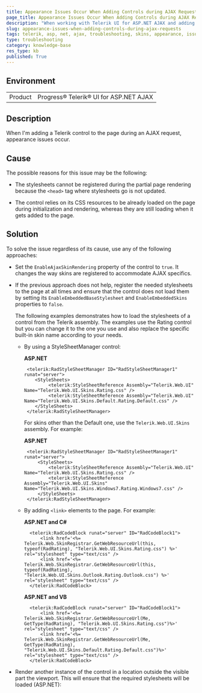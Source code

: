 ```yaml
---
title: Appearance Issues Occur When Adding Controls during AJAX Requests
page_title: Appearance Issues Occur When Adding Controls during AJAX Requests
description: "When working with Telerik UI for ASP.NET AJAX and adding a Telerik control to the page during an AJAX request, appearance issues occur."
slug: appearance-issues-when-adding-controls-during-ajax-requests
tags: telerik, asp, net, ajax, troubleshooting, skins, appearance, issues, when, adding, control, during, ajax, request
type: troubleshooting
category: knowledge-base
res_type: kb
published: True
---
```


## Environment

<table>
	<tbody>
		<tr>
			<td>Product</td>
			<td>Progress® Telerik® UI for ASP.NET AJAX</td>
		</tr>
	</tbody>
</table>

## Description

When I'm adding a Telerik control to the page during an AJAX request, appearance issues occur.

## Cause

The possible reasons for this issue may be the following:

* The stylesheets cannot be registered during the partial page rendering because the `<head>` tag where stylesheets go is not updated.

* The control relies on its CSS resources to be already loaded on the page during initialization and rendering, whereas they are still loading when it gets added to the page.

## Solution

To solve the issue regardless of its cause, use any of the following approaches:

* Set the `EnableAjaxSkinRendering` property of the control to `true`. It changes the way skins are registered to accommodate AJAX specifics.

* If the previous approach does not help, register the needed stylesheets to the page at all times and ensure that the control does not load them by setting its `EnableEmbeddedBaseStylesheet` and `EnableEmbeddedSkins` properties to `false`.

	The following examples demonstrates how to load the stylesheets of a control from the Telerik assembly. The examples use the Rating control but you can change it to the one you use and also replace the specific built-in skin name according to your needs.

	 * By using a StyleSheetManager control:

		**ASP.NET**

			<telerik:RadStyleSheetManager ID="RadStyleSheetManager1" runat="server">
			   <StyleSheets>
			        <telerik:StyleSheetReference Assembly="Telerik.Web.UI" Name="Telerik.Web.UI.Skins.Rating.css" />
			        <telerik:StyleSheetReference Assembly="Telerik.Web.UI" Name="Telerik.Web.UI.Skins.Default.Rating.Default.css" />
			   </StyleSheets>
			</telerik:RadStyleSheetManager>

		For skins other than the Default one, use the `Telerik.Web.UI.Skins` assembly. For example:

		**ASP.NET**

			<telerik:RadStyleSheetManager ID="RadStyleSheetManager1" runat="server">
				<StyleSheets>
					<telerik:StyleSheetReference Assembly="Telerik.Web.UI" Name="Telerik.Web.UI.Skins.Rating.css" />
					<telerik:StyleSheetReference Assembly="Telerik.Web.UI.Skins" Name="Telerik.Web.UI.Skins.Windows7.Rating.Windows7.css" />
				</StyleSheets>
			</telerik:RadStyleSheetManager>

	* By adding `<link>` elements to the page. For example:

		**ASP.NET and C#**

			<telerik:RadCodeBlock runat="server" ID="RadCodeBlock1">
				<link href='<%= Telerik.Web.SkinRegistrar.GetWebResourceUrl(this, typeof(RadRating), "Telerik.Web.UI.Skins.Rating.css") %>' rel="stylesheet" type="text/css" />
				<link href='<%= Telerik.Web.SkinRegistrar.GetWebResourceUrl(this, typeof(RadRating), "Telerik.Web.UI.Skins.Outlook.Rating.Outlook.css") %>' rel="stylesheet" type="text/css" />
			</telerik:RadCodeBlock>

		**ASP.NET and VB**

			<telerik:RadCodeBlock runat="server" ID="RadCodeBlock1">
				<link href='<%= Telerik.Web.SkinRegistrar.GetWebResourceUrl(Me, GetType(RadRating), "Telerik.Web.UI.Skins.Rating.css")%>' rel="stylesheet" type="text/css" />
				<link href='<%= Telerik.Web.SkinRegistrar.GetWebResourceUrl(Me, GetType(RadRating), "Telerik.Web.UI.Skins.Default.Rating.Default.css")%>' rel="stylesheet" type="text/css" />
			</telerik:RadCodeBlock>

* Render another instance of the control in a location outside the visible part the viewport. This will ensure that the required stylesheets will be loaded (ASP.NET):

	<div style="position:absolute;top:-10000;left:-10000;">
		<telerik:RadRating runat="server" ID="RadRating1"></telerik:RadRating>
	</div>
